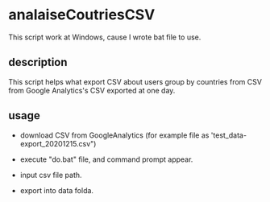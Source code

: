 # analaiseCoutriesCSV
This script work at Windows, cause I wrote bat file to use.

## description
This script helps what export
CSV about users group by countries
from CSV from Google Analytics's CSV exported at one day.


## usage
- download CSV from GoogleAnalytics
 (for example file as 'test_data-export_20201215.csv")

- execute "do.bat" file, and command prompt appear.
- input csv file path.
- export into data folda.
